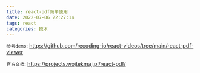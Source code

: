 ```yaml
---
title: react-pdf简单使用
date: 2022-07-06 22:27:14
tags: react
categories: 技术
---
```


`参考demo`: https://github.com/recoding-io/react-videos/tree/main/react-pdf-viewer

`官方文档`: https://projects.wojtekmaj.pl/react-pdf/


